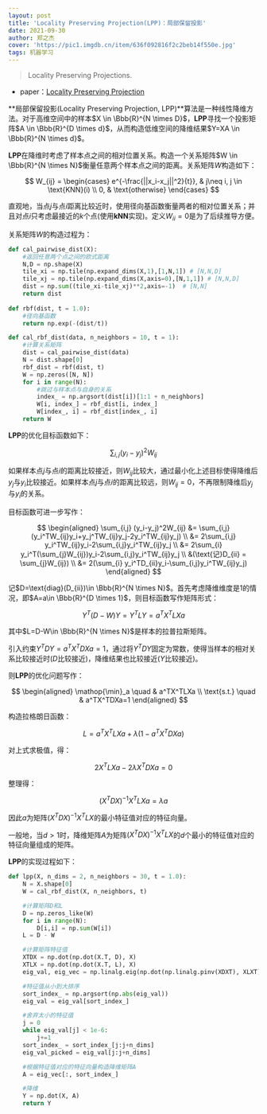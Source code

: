 ```yaml
---
layout: post
title: 'Locality Preserving Projection(LPP)：局部保留投影'
date: 2021-09-30
author: 郑之杰
cover: 'https://pic1.imgdb.cn/item/636f092816f2c2beb14f550e.jpg'
tags: 机器学习
---
```


> Locality Preserving Projections.

- paper：[Locality Preserving Projection](https://papers.nips.cc/paper/2003/file/d69116f8b0140cdeb1f99a4d5096ffe4-Paper.pdf)

**局部保留投影(Locality Preserving Projection, LPP)**算法是一种线性降维方法。对于高维空间中的样本$X \in \Bbb{R}^{N \times D}$，**LPP**寻找一个投影矩阵$A \in \Bbb{R}^{D \times d}$，从而构造低维空间的降维结果$Y=XA \in \Bbb{R}^{N \times d}$。

**LPP**在降维时考虑了样本点之间的相对位置关系。构造一个关系矩阵$W \in \Bbb{R}^{N \times N}$衡量任意两个样本点之间的距离。关系矩阵$W$构造如下：

$$ W_{ij} = \begin{cases} e^{-\frac{||x_i-x_j||^2}{t}}, & j\neq i, j \in \text{KNN}(i) \\ 0, & \text{otherwise}  \end{cases} $$

直观地，当点$j$与点$i$距离比较近时，使用径向基函数衡量两者的相对位置关系；并且对点$i$只考虑最接近的$k$个点(使用**kNN**实现)。定义$W_{ii}=0$是为了后续推导方便。

关系矩阵$W$的构造过程为：

```python
def cal_pairwise_dist(X):
    #返回任意两个点之间的欧式距离
    N,D = np.shape(X)
    tile_xi = np.tile(np.expand_dims(X,1),[1,N,1]) # [N,N,D]
    tile_xj = np.tile(np.expand_dims(X,axis=0),[N,1,1]) # [N,N,D]
    dist = np.sum((tile_xi-tile_xj)**2,axis=-1)  # [N,N]
    return dist
    
def rbf(dist, t = 1.0):
    #径向基函数
    return np.exp(-(dist/t))

def cal_rbf_dist(data, n_neighbors = 10, t = 1):
    #计算关系矩阵
    dist = cal_pairwise_dist(data)
    N = dist.shape[0]
    rbf_dist = rbf(dist, t)
    W = np.zeros([N, N])
    for i in range(N):
        #跳过与样本点与自身的关系
        index_ = np.argsort(dist[i])[1:1 + n_neighbors]
        W[i, index_] = rbf_dist[i, index_]
        W[index_, i] = rbf_dist[index_, i]
    return W
```

**LPP**的优化目标函数如下：

$$ \sum_{i,j} (y_i-y_j)^2W_{ij} $$

如果样本点$j$与点$i$的距离比较接近，则$W_{ij}$比较大，通过最小化上述目标使得降维后$y_j$与$y_i$比较接近。如果样本点$j$与点$i$的距离比较远，则$W_{ij}=0$，不再限制降维后$y_j$与$y_i$的关系。

目标函数可进一步写作：

$$ \begin{aligned} \sum_{i,j} (y_i-y_j)^2W_{ij} &= \sum_{i,j} (y_i^TW_{ij}y_i+y_j^TW_{ij}y_j-2y_i^TW_{ij}y_j) \\ &= 2\sum_{i,j} y_i^TW_{ij}y_i-2\sum_{i,j}y_i^TW_{ij}y_j \\ &= 2\sum_{i} y_i^T(\sum_{j}W_{ij})y_i-2\sum_{i,j}y_i^TW_{ij}y_j \\ &(\text{记}D_{ii} = \sum_{j}W_{ij}) \\ &= 2(\sum_{i} y_i^TD_{ii}y_i-\sum_{i,j}y_i^TW_{ij}y_j) \end{aligned} $$

记$D=\text{diag}(D_{ii})\in \Bbb{R}^{N \times N}$。首先考虑降维维度是$1$的情况，即$A=a\in \Bbb{R}^{D \times 1}$，则目标函数写作矩阵形式：

$$ Y^T(D-W)Y =Y^TLY= a^TX^TLXa $$

其中$L=D-W\in \Bbb{R}^{N \times N}$是样本的拉普拉斯矩阵。

引入约束$Y^TDY=a^TX^TDXa=1$，通过将$Y^TDY$固定为常数，使得当样本的相对关系比较接近时($D$比较接近)，降维结果也比较接近($Y$比较接近)。

则**LPP**的优化问题写作：

$$ \begin{aligned} \mathop{\min}_a \quad & a^TX^TLXa \\ \text{s.t.} \quad & a^TX^TDXa=1 \end{aligned} $$

构造拉格朗日函数：

$$ L=a^TX^TLXa + \lambda(1-a^TX^TDXa) $$

对上式求极值，得：

$$ 2X^TLXa  -2\lambda X^TDXa = 0 $$

整理得：

$$ (X^TDX)^{-1}X^TLXa  = \lambda a $$

因此$a$为矩阵$(X^TDX)^{-1}X^TLX$的最小特征值对应的特征向量。

一般地，当$d>1$时，降维矩阵$A$为矩阵$(X^TDX)^{-1}X^TLX$的$d$个最小的特征值对应的特征向量组成的矩阵。

**LPP**的实现过程如下：

```python
def lpp(X, n_dims = 2, n_neighbors = 30, t = 1.0):
    N = X.shape[0]
    W = cal_rbf_dist(X, n_neighbors, t)

    #计算矩阵D和L
    D = np.zeros_like(W)
    for i in range(N):
        D[i,i] = np.sum(W[i])
    L = D - W

    #计算矩阵特征值
    XTDX = np.dot(np.dot(X.T, D), X)
    XTLX = np.dot(np.dot(X.T, L), X)
    eig_val, eig_vec = np.linalg.eig(np.dot(np.linalg.pinv(XDXT), XLXT))

    #特征值从小到大排序
    sort_index_ = np.argsort(np.abs(eig_val))
    eig_val = eig_val[sort_index_]

    #舍弃太小的特征值
    j = 0
    while eig_val[j] < 1e-6:
        j+=1
    sort_index_ = sort_index_[j:j+n_dims]
    eig_val_picked = eig_val[j:j+n_dims]

    #根据特征值对应的特征向量构造降维矩阵A
    A = eig_vec[:, sort_index_]

    #降维
    Y = np.dot(X, A)
    return Y
```
